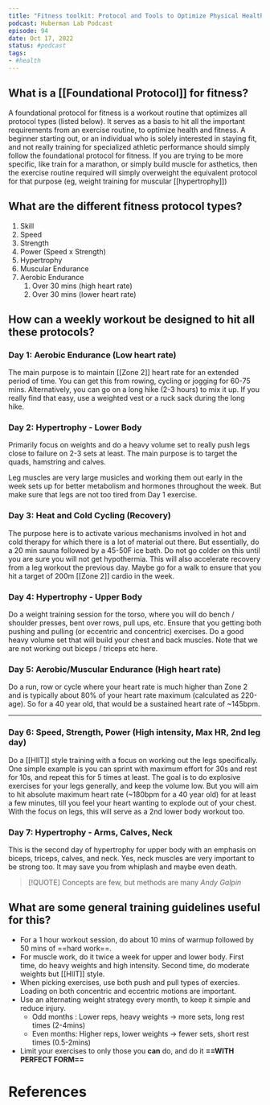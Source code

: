 ```yaml
---
title: "Fitness toolkit: Protocol and Tools to Optimize Physical Health"
podcast: Huberman Lab Podcast
episode: 94
date: Oct 17, 2022
status: #podcast
tags: 
- #health 
---
```

## What is a [[Foundational Protocol]] for fitness?

A foundational protocol for fitness is a workout routine that optimizes all protocol types (listed below). It serves as a basis to hit all the important requirements from an exercise routine, to optimize health and fitness. A beginner starting out, or an individual who is solely interested in staying fit, and not really training for specialized athletic performance should simply follow the foundational protocol for fitness. If you are trying to be more specific, like train for a marathon, or simply build muscle for asthetics, then the exercise routine required will simply overweight the equivalent protocol for that purpose (eg, weight training for muscular [[hypertrophy]])

## What are the different fitness protocol types?

1. Skill
2. Speed
3. Strength
4. Power (Speed x Strength)
5. Hypertrophy
6. Muscular Endurance
7. Aerobic Endurance
	1. Over 30 mins (high heart rate)
	2. Over 30 mins (lower heart rate)

## How can a weekly workout be designed to hit all these protocols?

### Day 1: Aerobic Endurance (Low heart rate)
The main purpose is to maintain [[Zone 2]] heart rate for an extended period of time. You can get this from rowing, cycling or jogging for 60-75 mins. Alternatively, you can go on a long hike (2-3 hours) to mix it up. If you really find that easy, use a weighted vest or a ruck sack during the long hike.

### Day 2: Hypertrophy - Lower Body
Primarily focus on weights and do a heavy volume set to really push legs close to failure on 2-3 sets at least. The main purpose is to target the quads, hamstring and calves. 

Leg muscles are very large musicles and working them out early in the week sets up for better metabolism and hormones throughout the week. But make sure that legs are not too tired from Day 1 exercise.

### Day 3: Heat and Cold Cycling  (Recovery)
The purpose here is to activate various mechanisms involved in hot and cold therapy for which there is a lot of material out there. But essentially, do a 20 min sauna followed by a 45-50F ice bath. Do not go colder on this until you are sure you will not get hypothermia. This will also accelerate recovery from a leg workout the previous day. Maybe go for a walk to ensure that you hit a target of 200m [[Zone 2]] cardio in the week.

### Day 4: Hypertrophy - Upper Body
Do a weight training session for the torso, where you will do bench / shoulder presses, bent over rows, pull ups, etc. Ensure that you getting both pushing and pulling (or eccentric and concentric) exercises. Do a good heavy volume set that will build your chest and back muscles. Note that we are not working out biceps / triceps etc here.

### Day 5:  Aerobic/Muscular Endurance (High heart rate)
Do a run, row or cycle where your heart rate is much higher than Zone 2 and is typically about 80% of your heart rate maximum (calculated as 220-age). So for a 40 year old, that would be a sustained heart rate of ~145bpm.


---

### Day 6: Speed, Strength, Power (High intensity, Max HR, 2nd leg day)
Do a [[HIIT]] style training with a focus on working out the legs specifically. One simple example is you can sprint with maximum effort for 30s and rest for 10s, and repeat this for 5 times at least. The goal is to do explosive exercises for your legs generally, and keep the volume low. But you will aim to hit absolute maximum heart rate (~180bpm for a 40 year old) for at least a few minutes, till you feel your heart wanting to explode out of your chest. With the focus on legs, this will serve as a 2nd lower body workout too.

### Day 7: Hypertrophy - Arms, Calves, Neck
This is the second day of hypertrophy for upper body with an emphasis on biceps, triceps, calves, and neck. Yes, neck muscles are very important to be strong too. It may save you from whiplash and maybe even death.

> [!QUOTE]
> Concepts are few, but methods are many
> *Andy Galpin*

## What are some general training guidelines useful for this?

- For a 1 hour workout session, do about 10 mins of warmup followed by 50 mins of ==hard work==.
- For muscle work, do it twice a week for upper and lower body. First time, do heavy weights and high intensity. Second time, do moderate weights but [[HIIT]] style.
- When picking exercises, use both push and pull types of exercies. Loading on both concentric and eccentric motions are important.
- Use an alternating weight strategy every month, to keep it simple and reduce injury.
	- Odd months : Lower reps, heavy weights -> more sets, long rest times (2-4mins)
	- Even months: Higher reps, lower weights -> fewer sets, short rest times (0.5-2mins)
- Limit your exercises to only those you **can** do, and do it **==WITH PERFECT FORM==**

# References